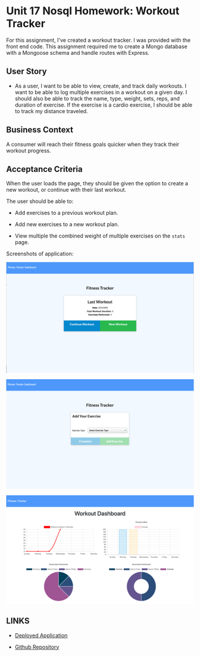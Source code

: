 # Unit 17 Nosql Homework: Workout Tracker

For this assignment, I've created a workout tracker. I was provided with the front end code. This assignment required me to create a Mongo database with a Mongoose schema and handle routes with Express.

## User Story

* As a user, I want to be able to view, create, and track daily workouts. I want to be able to log multiple exercises in a workout on a given day. I should also be able to track the name, type, weight, sets, reps, and duration of exercise. If the exercise is a cardio exercise, I should be able to track my distance traveled.

## Business Context

A consumer will reach their fitness goals quicker when they track their workout progress.

## Acceptance Criteria

When the user loads the page, they should be given the option to create a new workout, or continue with their last workout.

The user should be able to:

  * Add exercises to a previous workout plan.

  * Add new exercises to a new workout plan.

  * View multiple the combined weight of multiple exercises on the `stats` page.

Screenshots of application:

![Fitness Tracker](./public/img/fitness-tracker.png)

![Add Exercise](./public/img/add-exercise.png)

![Stats](./public/img/stats.png)


## LINKS

* [Deployed Application](https://lit-cove-49487.herokuapp.com/)

* [Github Repository](https://github.com/smithse4/17-fitness-tracker)